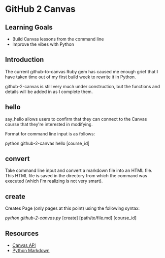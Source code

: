 # GitHub 2 Canvas

## Learning Goals

- Build Canvas lessons from the command line
- Improve the vibes with Python

## Introduction

The current github-to-canvas Ruby gem has caused me enough grief that I have
taken time out of my first build week to rewrite it in Python.

github-2-canvas is still very much under construction, but the functions and
details will be added in as I complete them.

## hello

say_hello allows users to confirm that they can connect to the Canvas course
that they're interested in modifying.

Format for command line input is as follows:

python github-2-canvas hello \[course_id\]

## convert

Take command line input and convert a markdown file into an HTML file. This
HTML file is saved in the directory from which the command was executed (which
I'm realizing is not very smart).

## create

Creates Page (only pages at this point) using the following syntax:

_python github-2-canvas.py_ \[create\] \[path/to/file.md\] \[course_id\]

## Resources

- [Canvas API](https://canvasapi.readthedocs.io/en/stable/getting-started.html)
- [Python Markdown](https://python-markdown.github.io/)

